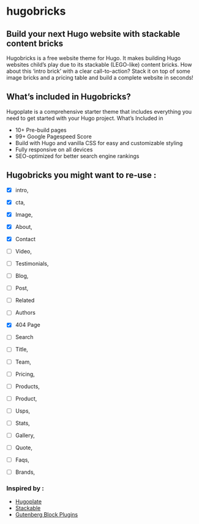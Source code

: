 # hugobricks

## Build your next Hugo website with stackable content bricks

Hugobricks is a free website theme for Hugo. It makes building Hugo websites child’s play due to its stackable (LEGO-like) content bricks. How about this ‘intro brick’ with a clear call-to-action? Stack it on top of some image bricks and a pricing table and build a complete website in seconds!

## What’s included in Hugobricks?

Hugoplate is a comprehensive starter theme that includes everything you need to get started with your Hugo project. What’s Included in

-    10+ Pre-build pages
-    99+ Google Pagespeed Score
-    Build with Hugo and vanilla CSS for easy and customizable styling
-    Fully responsive on all devices
-    SEO-optimized for better search engine rankings



##  Hugobricks you might want to re-use :

- [x] intro,
- [x] cta,
- [x] Image,
- [x] About,
- [x] Contact
- [ ] Video,
- [ ] Testimonials,
- [ ] Blog,
- [ ] Post,
- [ ] Related
- [ ] Authors
- [x] 404 Page
- [ ] Search
- [ ] Title,
- [ ] Team,
- [ ] Pricing,
- [ ] Products,
- [ ] Product,
- [ ] Usps, 
- [ ] Stats,
- [ ] Gallery,
- [ ] Quote,
- [ ] Faqs,
- [ ] Brands,


### Inspired by :

- [Hugoplate](https://github.com/zeon-studio/hugoplate.git)
- [Stackable](https://wpstackable.com/)
- [Gutenberg Block Plugins](https://wpastra.com/plugins/wordpress-gutenberg-block-plugins/)
